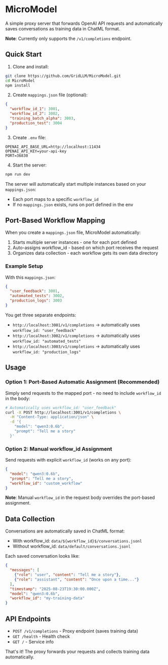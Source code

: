 # MicroModel

A simple proxy server that forwards OpenAI API requests and automatically saves conversations as training data in ChatML format.

**Note**: Currently only supports the `/v1/completions` endpoint.

## Quick Start

1. Clone and install:
```bash
git clone https://github.com/GridLLM/MicroModel.git
cd MicroModel
npm install
```

2. Create `mappings.json` file (optional):
```json
{
  "workflow_id_1": 3001,
  "workflow_id_2": 3002,
  "training_batch_alpha": 3003,
  "production_test": 3004
}
```

3. Create `.env` file:
```env
OPENAI_API_BASE_URL=http://localhost:11434
OPENAI_API_KEY=your-api-key
PORT=36830
```

4. Start the server:
```bash
npm run dev
```

The server will automatically start multiple instances based on your `mappings.json`:
- Each port maps to a specific `workflow_id`
- If no `mappings.json` exists, runs on port defined in the env

## Port-Based Workflow Mapping

When you create a `mappings.json` file, MicroModel automatically:
1. Starts multiple server instances - one for each port defined
2. Auto-assigns workflow_id - based on which port receives the request
3. Organizes data collection - each workflow gets its own data directory

### Example Setup

With this `mappings.json`:
```json
{
  "user_feedback": 3001,
  "automated_tests": 3002,
  "production_logs": 3003
}
```

You get three separate endpoints:
- `http://localhost:3001/v1/completions` → automatically uses `workflow_id: "user_feedback"`
- `http://localhost:3002/v1/completions` → automatically uses `workflow_id: "automated_tests"` 
- `http://localhost:3003/v1/completions` → automatically uses `workflow_id: "production_logs"`

## Usage

### Option 1: Port-Based Automatic Assignment (Recommended)
Simply send requests to the mapped port - no need to include `workflow_id` in the body:

```bash
# Automatically uses workflow_id: "user_feedback"
curl -X POST http://localhost:3001/v1/completions \
  -H "Content-Type: application/json" \
  -d '{
    "model": "qwen3:0.6b",
    "prompt": "Tell me a story"
  }'
```

### Option 2: Manual workflow_id Assignment
Send requests with explicit `workflow_id` (works on any port):

```json
{
  "model": "qwen3:0.6b",
  "prompt": "Tell me a story",
  "workflow_id": "custom_workflow"
}
```

**Note**: Manual `workflow_id` in the request body overrides the port-based assignment.

## Data Collection

Conversations are automatically saved in ChatML format:
- With workflow_id: `data/${workflow_id}$/conversations.jsonl`
- Without workflow_id: `data/default/conversations.jsonl`

Each saved conversation looks like:
```json
{
  "messages": [
    {"role": "user", "content": "Tell me a story"},
    {"role": "assistant", "content": "Once upon a time..."}
  ],
  "timestamp": "2025-08-23T19:30:00.000Z",
  "model": "qwen3:0.6b",
  "workflow_id": "my-training-data"
}
```

## API Endpoints

- `POST /v1/completions` - Proxy endpoint (saves training data)
- `GET /health` - Health check
- `GET /` - Service info

That's it! The proxy forwards your requests and collects training data automatically.
